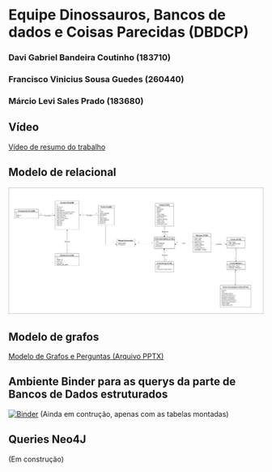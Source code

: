 # Equipe Dinossauros, Bancos de dados e Coisas Parecidas (DBDCP)
### Davi Gabriel Bandeira Coutinho (183710)
### Francisco Vinicius Sousa Guedes (260440)
### Márcio Levi Sales Prado (183680)

## Vídeo
[Vídeo de resumo do trabalho](video/)

## Modelo de relacional
![](modelo_relacional/Diagrama%20relacional.drawio.png)

## Modelo de grafos
[Modelo de Grafos e Perguntas (Arquivo PPTX)](modelo_logico_grafos_e_perguntas/Modelo%20Lógico%20de%20Grafos%20e%20Perguntas.pptx)

## Ambiente Binder para as querys da parte de Bancos de Dados estruturados
[![Binder](https://mybinder.org/badge_logo.svg)](https://mybinder.org/v2/gh/viniguedes29/mc536-DBDCP-Projeto-Final/main) (Ainda em contrução, apenas com as tabelas montadas)



## Queries Neo4J
(Em construção)